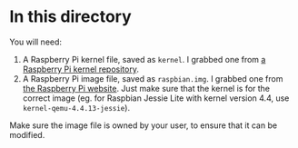 In this directory
=================
You will need:

1. A Raspberry Pi kernel file, saved as `kernel`. I grabbed one from [a Raspberry Pi kernel repository](https://github.com/dhruvvyas90/qemu-rpi-kernel).
2. A Raspberry Pi image file, saved as `raspbian.img`. I grabbed one from [the Raspberry Pi website](https://www.raspberrypi.org/downloads/raspbian).
Just make sure that the kernel is for the correct image (eg. for Raspbian Jessie Lite with kernel version 4.4, use `kernel-qemu-4.4.13-jessie`).

Make sure the image file is owned by your user, to ensure that it can be modified.
